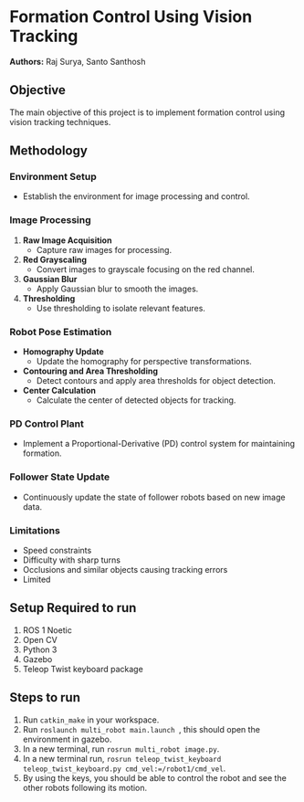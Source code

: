 
# Formation Control Using Vision Tracking

**Authors:** Raj Surya, Santo Santhosh

## Objective

The main objective of this project is to implement formation control using vision tracking techniques.

## Methodology

### Environment Setup
- Establish the environment for image processing and control.

### Image Processing
1. **Raw Image Acquisition**
   - Capture raw images for processing.
2. **Red Grayscaling**
   - Convert images to grayscale focusing on the red channel.
3. **Gaussian Blur**
   - Apply Gaussian blur to smooth the images.
4. **Thresholding**
   - Use thresholding to isolate relevant features.

### Robot Pose Estimation
- **Homography Update**
  - Update the homography for perspective transformations.
- **Contouring and Area Thresholding**
  - Detect contours and apply area thresholds for object detection.
- **Center Calculation**
  - Calculate the center of detected objects for tracking.

### PD Control Plant
- Implement a Proportional-Derivative (PD) control system for maintaining formation.

### Follower State Update
- Continuously update the state of follower robots based on new image data.


### Limitations
- Speed constraints
- Difficulty with sharp turns
- Occlusions and similar objects causing tracking errors
- Limited


## Setup Required to run

1. ROS 1 Noetic
2. Open CV
3. Python 3
4. Gazebo
5. Teleop Twist keyboard package

## Steps to run

1. Run `catkin_make` in your workspace.
2. Run `roslaunch multi_robot main.launch `, this should open the environment in gazebo.
3. In a new terminal, run `rosrun multi_robot image.py`.
4. In a new terminal run, `rosrun teleop_twist_keyboard teleop_twist_keyboard.py cmd_vel:=/robot1/cmd_vel`.
5. By using the keys, you should be able to control the robot and see the other robots following its motion.
